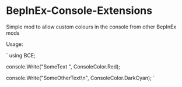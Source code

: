 # BepInEx-Console-Extensions
Simple mod to allow custom colours in the console from other BepInEx mods

Usage:

` using BCE;
 
 console.Write("SomeText ", ConsoleColor.Red);
 
 console.Write("SomeOtherText\n", ConsoleColor.DarkCyan);
`
